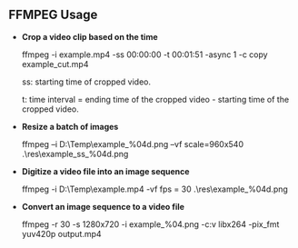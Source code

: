 ## FFMPEG Usage
- **Crop a video clip based on the time**

  ffmpeg -i example.mp4 -ss 00:00:00 -t 00:01:51 -async 1 -c copy example_cut.mp4

  ss: starting time of cropped video.

  t: time interval = ending time of the cropped video - starting time of the cropped video.

- **Resize a batch of images**

  ffmpeg –i D:\Temp\example_%04d.png –vf scale=960x540 .\res\example_ss_%04d.png

- **Digitize a video file into an image sequence**

  ffmpeg -i D:\Temp\example.mp4 -vf fps = 30 .\res\example_%04d.png
  
- **Convert an image sequence to a video file**
  
  ffmpeg -r 30 -s 1280x720 -i example_%04.png -c:v libx264 -pix_fmt yuv420p output.mp4
